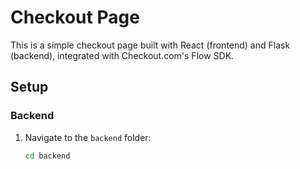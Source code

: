 # Checkout Page

This is a simple checkout page built with React (frontend) and Flask (backend), integrated with Checkout.com's Flow SDK.

## Setup

### Backend
1. Navigate to the `backend` folder:
   ```bash
   cd backend
